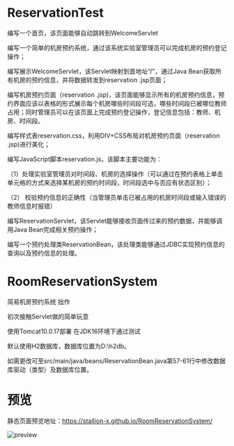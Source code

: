 # ReservationTest
编写一个首页，该页面能够自动跳转到WelcomeServlet

编写一个简单的机房预约系统，通过该系统实验室管理员可以完成机房的预约登记操作；

编写展示WelcomeServlet，该Servlet映射到首地址“/”，通过Java Bean获取所有机房的预约信息，并将数据转发到reservation .jsp页面；

编写机房预约页面（reservation .jsp)，该页面能够显示所有的机房预约信息，预约界面应该以表格的形式展示每个机房哪些时间段可选，哪些时间段已被哪位教师占用；同时管理员可以在该页面上完成预约登记操作，登记信息包括：教师、机房、时间段。

编写样式表reservation.css，利用DIV+CSS布局对机房预约页面（reservation .jsp)进行美化；

编写JavaScript脚本reservation.js，该脚本主要功能为：

（1）处理实验室管理员对时间段、机房的选择操作（可以通过在预约表格上单击单元格的方式来选择某机房的预约时间段，时间段选中与否应有状态区别）；

（2） 校验预约信息的正确性（当管理员单击已被占用的机房时间段或输入错误的教师信息时报错）

编写ReservationServlet，该Servlet能够接收页面传过来的预约数据，并能够调用Java Bean完成相关预约操作；

编写一个预约处理类ReservationBean，该处理类能够通过JDBC实现预约信息的查询以及预约信息的处理。

# RoomReservationSystem
简易机房预约系统 拙作

初次接触Servlet做的简单玩意

使用Tomcat10.0.17部署 在JDK16环境下通过测试

默认使用H2数据库，数据库位置为D:\h2db。

如需更改可至src/main/java/beans/ReservationBean.java第57-61行中修改数据库驱动（类型）及数据库位置。

# 预览
静态页面预览地址：https://stallion-x.github.io/RoomReservationSystem/

![preview](./preview.jpg)
